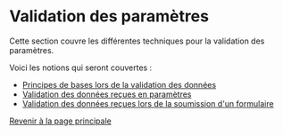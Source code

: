 # Validation des paramètres

Cette section couvre les différentes techniques pour la validation des paramètres.

Voici les notions qui seront couvertes :

- [Principes de bases lors de la validation des données](principes-validation-donnees.md)
- [Validation des données reçues en paramètres](valider-donnees-parametres.md)
- [Validation des données reçues lors de la soumission d'un formulaire](valider-donnees-formulaire.md)

[Revenir à la page principale](../README.md)
